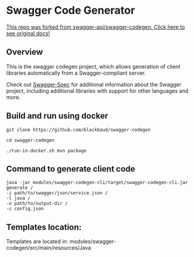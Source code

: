 # Swagger Code Generator

[This repo was forked from swagger-api/swagger-codegen. Click here to see original docs!](https://github.com/swagger-api/swagger-codegen)

## Overview
This is the swagger codegen project, which allows generation of client libraries automatically from a Swagger-compliant server.  

Check out [Swagger-Spec](https://github.com/swagger-api/swagger-spec) for additional information about the Swagger project, including additional libraries with support for other languages and more. 

## Build and run using docker

```
git clone https://github.com/blackbaud/swagger-codegen

cd swagger-codegen

./run-in-docker.sh mvn package
```

## Command to generate client code

```
java -jar modules/swagger-codegen-cli/target/swagger-codegen-cli.jar generate /
-i path/to/swagger/json/service.json /
-l java /
-o path/to/output-dir /
-c config.json
```

## Templates location:

Templates are located in:
modules/swagger-codegen/src/main/resources/Java
